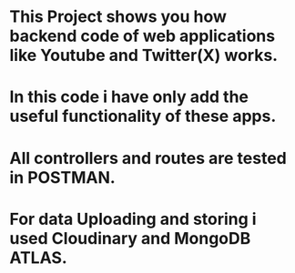 # This Project shows you how backend code of web applications like Youtube and Twitter(X) works.
# In this code i have only add the useful functionality of these apps.
# All controllers and routes are tested in POSTMAN.
# For data Uploading and storing i used Cloudinary and MongoDB ATLAS.
